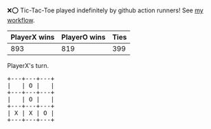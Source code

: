 :x::o: Tic-Tac-Toe played indefinitely by github action runners! See [my workflow](.github/workflows/play.yaml).

|PlayerX wins|PlayerO wins|Ties|
|-|-|-|
|893|819|399|

PlayerX's turn.

<pre>
+---+---+---+
|   | O |   |
+---+---+---+
|   | O |   |
+---+---+---+
| X | X | O |
+---+---+---+
</pre>